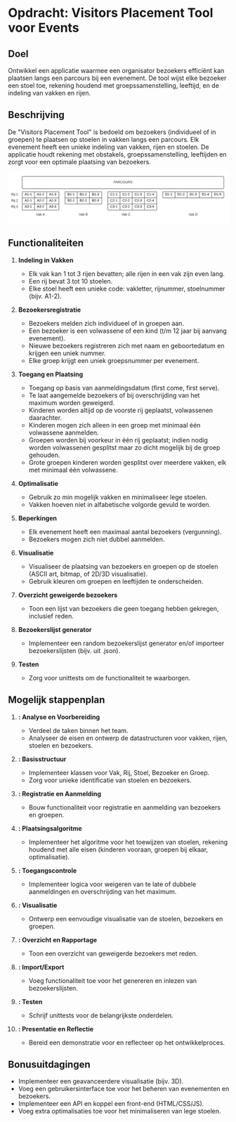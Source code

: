 # Opdracht: Visitors Placement Tool voor Events

## Doel
Ontwikkel een applicatie waarmee een organisator bezoekers efficiënt kan plaatsen langs een parcours bij een evenement. De tool wijst elke bezoeker een stoel toe, rekening houdend met groepssamenstelling, leeftijd, en de indeling van vakken en rijen.

## Beschrijving
De "Visitors Placement Tool" is bedoeld om bezoekers (individueel of in groepen) te plaatsen op stoelen in vakken langs een parcours. Elk evenement heeft een unieke indeling van vakken, rijen en stoelen. De applicatie houdt rekening met obstakels, groepssamenstelling, leeftijden en zorgt voor een optimale plaatsing van bezoekers.

![Bovenaanzicht schematisch](image.png)

## Functionaliteiten
1. **Indeling in Vakken**
    - Elk vak kan 1 tot 3 rijen bevatten; alle rijen in een vak zijn even lang.
    - Een rij bevat 3 tot 10 stoelen.
    - Elke stoel heeft een unieke code: vakletter, rijnummer, stoelnummer (bijv. A1-2).

2. **Bezoekersregistratie**
    - Bezoekers melden zich individueel of in groepen aan.
    - Een bezoeker is een volwassene of een kind (t/m 12 jaar bij aanvang evenement).
    - Nieuwe bezoekers registreren zich met naam en geboortedatum en krijgen een uniek nummer.
    - Elke groep krijgt een uniek groepsnummer per evenement.

3. **Toegang en Plaatsing**
    - Toegang op basis van aanmeldingsdatum (first come, first serve).
    - Te laat aangemelde bezoekers of bij overschrijding van het maximum worden geweigerd.
    - Kinderen worden altijd op de voorste rij geplaatst, volwassenen daarachter.
    - Kinderen mogen zich alleen in een groep met minimaal één volwassene aanmelden.
    - Groepen worden bij voorkeur in één rij geplaatst; indien nodig worden volwassenen gesplitst maar zo dicht mogelijk bij de groep gehouden.
    - Grote groepen kinderen worden gesplitst over meerdere vakken, elk met minimaal één volwassene.

4. **Optimalisatie**
    - Gebruik zo min mogelijk vakken en minimaliseer lege stoelen.
    - Vakken hoeven niet in alfabetische volgorde gevuld te worden.

5. **Beperkingen**
    - Elk evenement heeft een maximaal aantal bezoekers (vergunning).
    - Bezoekers mogen zich niet dubbel aanmelden.

6. **Visualisatie**
    - Visualiseer de plaatsing van bezoekers en groepen op de stoelen (ASCII art, bitmap, of 2D/3D visualisatie).
    - Gebruik kleuren om groepen en leeftijden te onderscheiden.

7. **Overzicht geweigerde bezoekers**
    - Toon een lijst van bezoekers die geen toegang hebben gekregen, inclusief reden.

8. **Bezoekerslijst generator**
    - Implementeer een random bezoekerslijst generator en/of importeer bezoekerslijsten (bijv. uit .json).

9. **Testen**
    - Zorg voor unittests om de functionaliteit te waarborgen.

## Mogelijk stappenplan
1. **: Analyse en Voorbereiding**
    - Verdeel de taken binnen het team.
    - Analyseer de eisen en ontwerp de datastructuren voor vakken, rijen, stoelen en bezoekers.

2. **: Basisstructuur**
    - Implementeer klassen voor Vak, Rij, Stoel, Bezoeker en Groep.
    - Zorg voor unieke identificatie van stoelen en bezoekers.

3. **: Registratie en Aanmelding**
    - Bouw functionaliteit voor registratie en aanmelding van bezoekers en groepen.

4. **: Plaatsingsalgoritme**
    - Implementeer het algoritme voor het toewijzen van stoelen, rekening houdend met alle eisen (kinderen vooraan, groepen bij elkaar, optimalisatie).

5. **: Toegangscontrole**
    - Implementeer logica voor weigeren van te late of dubbele aanmeldingen en overschrijding van het maximum.

6. **: Visualisatie**
    - Ontwerp een eenvoudige visualisatie van de stoelen, bezoekers en groepen.

7. **: Overzicht en Rapportage**
    - Toon een overzicht van geweigerde bezoekers met reden.

8. **: Import/Export**
    - Voeg functionaliteit toe voor het genereren en inlezen van bezoekerslijsten.

9. **: Testen**
    - Schrijf unittests voor de belangrijkste onderdelen.

10. **: Presentatie en Reflectie**
    - Bereid een demonstratie voor en reflecteer op het ontwikkelproces.

## Bonusuitdagingen
- Implementeer een geavanceerdere visualisatie (bijv. 3D).
- Voeg een gebruikersinterface toe voor het beheren van evenementen en bezoekers.
- Implementeer een API en koppel een front-end (HTML/CSS/JS).
- Voeg extra optimalisaties toe voor het minimaliseren van lege stoelen.
